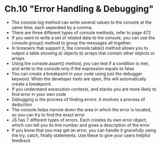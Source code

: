 # Ch.10 "Error Handling & Debugging"

- The console.log method can write several values to the console at the same time, each seperated by a comma.
- There are three different types of console methods, refer to page 472
- If you want to write a set of related data to the console, you can use the console.group() method to group the messages all together.
- In browsers that support it, the console.table() method allows you to output a table showing a) objects b) arrays that contain other objects or arrays
- Using the console.assert() method, you can test if a condition is met, and write to the console only if the expression equals to false
- You can create a breakpoint in your code using just the debugger keyword. When the developer tools are open, this will automatically create a breakpoint.
- If you understand excecution contexts, and stacks you are more likely to find error in your own code
- Debugging is the process of finding errors. It involves a process of deduction
- The console helps narrow down the area in which the error is located, so you can try to find the exact error
- JS has 7 different types of errors. Each creates its own error object, which can tell you its line number and gives a description of the error
- If you know that you may get an error, you can handle it gracefully using the try, catch, finally statements. Use these to give your users helpful feedback